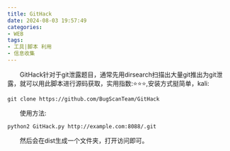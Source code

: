 ```yaml
---
title: GitHack
date: 2024-08-03 19:57:49
categories:
- WEB
tags:
- 工具|脚本 利用
- 信息收集
---
```

&emsp;&emsp;GitHack针对于git泄露题目，通常先用dirsearch扫描出大量git推出为git泄露，就可以用此脚本进行源码获取，实用指数:⭐⭐⭐,安装方式挺简单，kali:
```
git clone https://github.com/BugScanTeam/GitHack
```
&emsp;&emsp;使用方法:
```
python2 GitHack.py http://example.com:8088/.git
```
&emsp;&emsp;然后会在dist生成一个文件夹，打开访问即可。
